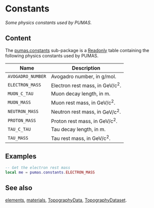 # Constants
_Some physics constants used by PUMAS._

## Content

The [pumas.constants](constants.md) sub-package is a
[Readonly](../others/Readonly.md) table containing the following physics
constants used by PUMAS.

|Name|Description|
|----|-----------|
|`AVOGADRO_NUMBER` | Avogadro number, in $\text{g}/\text{mol}$. |
|`ELECTRON_MASS`   | Electron rest mass, in $\text{GeV}/\text{c}^2$. |
|`MUON_C_TAU`      | Muon decay length, in $\text{m}$. |
|`MUON_MASS`       | Muon rest mass, in $\text{GeV}/\text{c}^2$. |
|`NEUTRON_MASS`    | Neutron rest mass, in $\text{GeV}/\text{c}^2$. |
|`PROTON_MASS`     | Proton rest mass, in $\text{GeV}/\text{c}^2$. |
|`TAU_C_TAU`       | Tau decay length, in $\text{m}$. |
|`TAU_MASS`        | Tau rest mass, in $\text{GeV}/\text{c}^2$. |

## Examples

``` lua
-- Get the electron rest mass
local me = pumas.constants.ELECTRON_MASS
```

## See also

[elements](elements.md),
[materials](materials.md),
[TopographyData](TopographyData.md),
[TopographyDataset](TopographyDataset.md).
